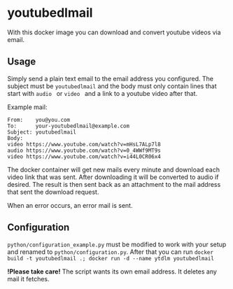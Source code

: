 # youtubedlmail

With this docker image you can download and convert youtube videos via email.

## Usage

Simply send a plain text email to the email address you configured.
The subject must be `youtubedlmail` and the body must only contain lines 
that start with `audio ` or `video ` and a link to a youtube video after that.

Example mail:
```
From:    you@you.com
To:      your-youtubedlmail@example.com
Subject: youtubedlmail
Body:
video https://www.youtube.com/watch?v=mHsL7ALp7l8
audio https://www.youtube.com/watch?v=0_4WWf9MT9s
video https://www.youtube.com/watch?v=i44L0CR06x4
```

The docker container will get new mails every minute and download each video link that was sent.
After downloading it will be converted to audio if desired.
The result is then sent back as an attachment to the mail address that sent the download request.

When an error occurs, an error mail is sent.

## Configuration

`python/configuration_example.py` must be modified to work with your setup and renamed to `python/configuration.py`.
After that you can run
`docker build -t youtubedlmail .; docker run -d --name ytdlm youtubedlmail`

**!Please take care!** The script wants its own email address. It deletes any mail it fetches.
